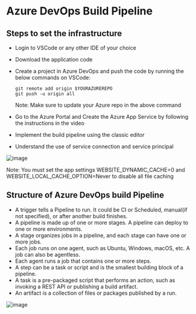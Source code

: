 # Azure DevOps Build Pipeline
  
## Steps to set the infrastructure 
- Login to VSCode or any other IDE of your choice 
- Download the application code
- Create a project in Azure DevOps and push the code by running the below commands on VSCode:
  ```
  git remote add origin $YOURAZUREREPO
  git push -u origin all
  ```
  Note: Make sure to update your Azure repo in the above command

- Go to the Azure Portal and Create the Azure App Service by following the instructions in the video

- Implement the build pipeline using the classic editor

- Understand the use of service connection and service principal

![image](https://github.com/Pavan-1997/Azure_DevOps_Build-Pipeline/assets/32020205/46352809-cc2e-473d-b1c4-39f1940266e2)

Note: You must set the app settings WEBSITE_DYNAMIC_CACHE=0 and WEBSITE_LOCAL_CACHE_OPTION=Never to disable all file caching

## Structure of Azure DevOps build Pipeline

*  A trigger tells a Pipeline to run. It could be CI or Scheduled, manual(if not specified), or after another build finishes.
*  A pipeline is made up of one or more stages. A pipeline can deploy to one or more environments.
*  A stage organizes jobs in a pipeline, and each stage can have one or more jobs.
*  Each job runs on one agent, such as Ubuntu, Windows, macOS, etc. A job can also be agentless.
*  Each agent runs a job that contains one or more steps.
*  A step can be a task or script and is the smallest building block of a pipeline.
*  A task is a pre-packaged script that performs an action, such as invoking a REST API or publishing a build artifact.
*  An artifact is a collection of files or packages published by a run.

![image](https://github.com/Pavan-1997/Azure_DevOps_Build-Pipeline/assets/32020205/0b0bc069-5305-415e-adba-154031ed1de3)

